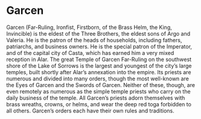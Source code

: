 # Garcen

Garcen (Far-Ruling, Ironfist, Firstborn, of the Brass Helm, the King,
Invincible) is the eldest of the Three Brothers, the eldest sons of Argo and
Valeria.  He is the patron of the heads of households, including fathers,
patriarchs, and business owners.  He is the special patron of the Imperator,
and of the capital city of Casta, which has earned him a very mixed reception
in Alar.  The great Temple of Garcen Far-Ruling on the southwest shore of the
Lake of Sorrows is the largest and youngest of the city’s large temples, built
shortly after Alar’s annexation into the empire.  Its priests are numerous and
divided into many orders, though the most well-known are the Eyes of Garcen and
the Swords of Garcen.  Neither of these, though, are even remotely as numerous
as the simple temple priests who carry on the daily business of the temple.
All Garcen’s priests adorn themselves with brass wreaths, crowns, or helms, and
wear the deep red toga forbidden to all others.  Garcen’s orders each have
their own rules and traditions.

